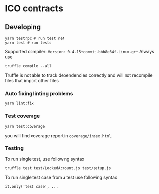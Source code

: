 # ICO contracts

## Developing
```
yarn testrpc # run test net
yarn test # run tests
```
Supported compiler: `Version: 0.4.15+commit.bbb8e64f.Linux.g++`
Always use
```
truffle compile --all
```
Truffle is not able to track dependencies correctly and will not recompile files that import other files

### Auto fixing linting problems
```
yarn lint:fix
```

### Test coverage
```
yarn test:coverage
```

you will find coverage report in `coverage/index.html`.

### Testing
To run single test, use following syntax
```
truffle test test/LockedAccount.js test/setup.js
```

To run single test case from a test use following syntax
```
it.only('test case', ...
```
